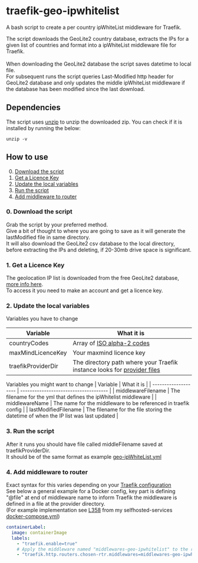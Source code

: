 # traefik-geo-ipwhitelist
A bash script to create a per country ipWhiteList middleware for Traefik.</br>

The script downloads the GeoLite2 country database, extracts the IPs for a given list of countries and format into a ipWhiteList middleware file for Traefik.</br>
</br>
When downloading the GeoLite2 database the script saves datetime to local file.</br>
For subsequent runs the script queries Last-Modified http header for GeoLite2 database and only updates the middle ipWhiteList middleware if the database has been modified since the last download. 

## Dependencies
The script uses [unzip](https://manpages.ubuntu.com/manpages/focal/man1/unzip.1.html) to unzip the downloaded zip.
You can check if it is installed by running the below:
```
unzip -v
```

## How to use
0. [Download the script](#0-download-the-script)
1. [Get a Licence Key](#1-get-a-licence-key) 
2. [Update the local variables](#2-update-the-local-variables)
3. [Run the script](#3-run-the-script)
4. [Add middleware to router](#4-add-middleware-to-router)

### 0. Download the script

Grab the script by your preferred method.</br>
Give a bit of thought to where you are going to save as it will generate the lastModified file in same directory.</br>
It will also download the GeoLite2 csv database to the local directory, before extracting the IPs and deleting, if 20-30mb drive space is significant.

### 1. Get a Licence Key
The geolocation IP list is downloaded from the free GeoLite2 database, [more info here](https://dev.maxmind.com/geoip/geolite2-free-geolocation-data).</br> To access it you need to make an account and get a licence key.

### 2. Update the local variables
Variables you have to change

| Variable           | What it is                            |
| ------------------ | ------------------------------------- |
| countryCodes       | Array of [ISO alpha-2 codes]( https://en.wikipedia.org/wiki/ISO_3166-1_alpha-2#Officially_assigned_code_elements)         |
| maxMindLicenceKey  | Your maxmind licence key              |
| traefikProviderDir | The directory path where your Traefik instance looks for [provider files](https://doc.traefik.io/traefik/providers/file/) |

Variables you might want to change
| Variable             | What it is                            |
| -------------------- | ------------------------------------- |
| middlewareFilename   | The filename for the yml that defines the ipWhitelist middleware |
| middlewareName  | The name for the middleware to be referenced in traefik config        |
| lastModifiedFilename | The filename for the file storing the datetime of when the IP list was last updated |

### 3. Run the script
After it runs you should have file called middleFilename saved at traefikProviderDir.</br>
It should be of the same format as example [geo-ipWhiteList.yml](geo-ipwhitelist.yml)

### 4. Add middleware to router
Exact syntax for this varies depending on your [Traefik configuration](https://doc.traefik.io/traefik/middlewares/overview/)</br>
See below a general example for a Docker config, key part is defining "@file" at end of middleware name to inform Traefik the middleware is defined in a file at the provider directory.</br> 
(For example implementation see [L358](https://github.com/mpdcampbell/selfhosted-services/blob/main/docker-compose-traefik.yml#L358) from my selfhosted-services [docker-compose.yml](https://github.com/mpdcampbell/selfhosted-services/blob/main/docker-compose-traefik.yml))

```yml
containerLabel:
  image: containerImage
  labels:
    - "traefik.enable=true"
    # Apply the middleware named "middlewares-geo-ipwhitelist" to the router named "chosen-rtr"
    - "traefik.http.routers.chosen-rtr.middlewares=middlewares-geo-ipwhitelist@file"
```
